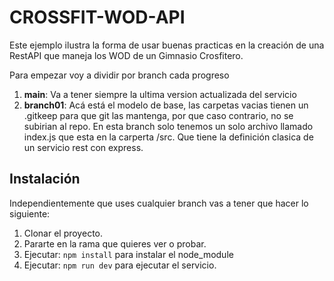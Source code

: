 # CROSSFIT-WOD-API

Este ejemplo ilustra la forma de usar buenas practicas en la creación de una RestAPI que maneja los WOD de un Gimnasio Crosfitero.

Para empezar voy a dividir por branch cada progreso

1. **main**: Va a tener siempre la ultima version actualizada del servicio
2. **branch01**: Acá está el modelo de base, las carpetas vacias tienen un .gitkeep para que git las mantenga, por que caso contrario, no se subirian al repo. En esta branch solo tenemos un solo archivo llamado index.js que esta en la carperta /src. Que tiene la definición clasica de un servicio rest con express.

## Instalación
Independientemente que uses cualquier branch vas a tener que hacer lo siguiente:
1. Clonar el proyecto.
2. Pararte en la rama que quieres ver o probar.
3. Ejecutar: `npm install` para instalar el node_module
4. Ejecutar: `npm run dev` para ejecutar el servicio.
